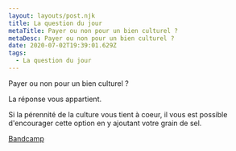 ```yaml
---
layout: layouts/post.njk
title: La question du jour
metaTitle: Payer ou non pour un bien culturel ?
metaDesc: Payer ou non pour un bien culturel ?
date: 2020-07-02T19:39:01.629Z
tags:
  - La question du jour
---
```

Payer ou non pour un bien culturel ? 

La réponse vous appartient.

Si la pérennité de la culture vous tient à coeur, il vous est possible d'encourager cette option en y ajoutant votre grain de sel.

[Bandcamp]([](https://fredmahermusique.bandcamp.com/releases))